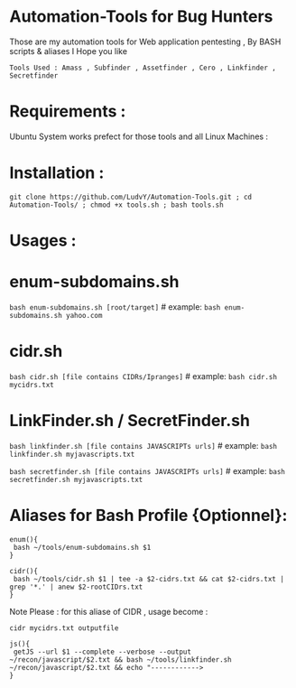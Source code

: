 # Automation-Tools for Bug Hunters

Those are my automation tools for Web application pentesting , By BASH scripts & aliases 
I Hope you like 

 ` Tools Used : Amass , Subfinder , Assetfinder , Cero , Linkfinder , Secretfinder ` 

# Requirements :
Ubuntu System works prefect for those tools and all Linux Machines :


# Installation :

```
git clone https://github.com/LudvY/Automation-Tools.git ; cd Automation-Tools/ ; chmod +x tools.sh ; bash tools.sh
```
# Usages :
  # enum-subdomains.sh
`bash enum-subdomains.sh [root/target]`
     # example: 
`bash enum-subdomains.sh yahoo.com`

  # cidr.sh
 `bash cidr.sh [file contains CIDRs/Ipranges]`
     # example: 
`bash cidr.sh mycidrs.txt`
 
  # LinkFinder.sh / SecretFinder.sh
  `bash linkfinder.sh [file contains JAVASCRIPTs urls]`
         # example: 
`bash linkfinder.sh myjavascripts.txt`
 
`bash secretfinder.sh [file contains JAVASCRIPTs urls]`
       # example: 
`bash secretfinder.sh myjavascripts.txt`

  # Aliases for Bash Profile {Optionnel}:
```
enum(){
 bash ~/tools/enum-subdomains.sh $1
}
```
  
```
cidr(){
 bash ~/tools/cidr.sh $1 | tee -a $2-cidrs.txt && cat $2-cidrs.txt | grep '*.' | anew $2-rootCIDrs.txt
}
```
Note Please : for this aliase of CIDR , usage become :

`cidr mycidrs.txt outputfile`

```
js(){
 getJS --url $1 --complete --verbose --output ~/recon/javascript/$2.txt && bash ~/tools/linkfinder.sh ~/recon/javascript/$2.txt && echo "------------>
}
```

